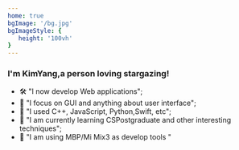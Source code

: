 ```yaml
---
home: true
bgImage: '/bg.jpg'
bgImageStyle: {
   height: '100vh'
}
---
```


### I'm KimYang,a person loving stargazing!
   - 🛠  "I now develop Web applications";
   - 🤔  "I focus on GUI and anything about user interface"; 
   - 🔗  "I used C++, JavaScript, Python,Swift, etc";
   - 🦀  "I am currently learning CSPostgraduate and other interesting techniques";
   - 📱  "I am using MBP/Mi Mix3 as develop tools "